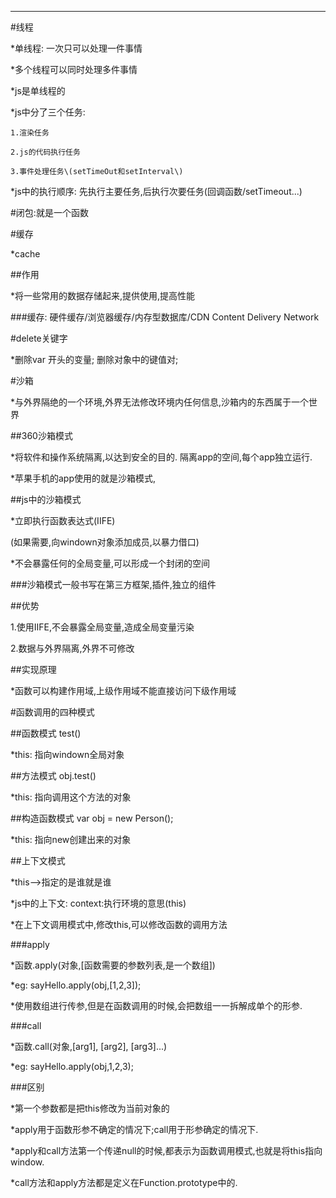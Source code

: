 ---

\#线程

\*单线程: 一次只可以处理一件事情

\*多个线程可以同时处理多件事情

\*js是单线程的

\*js中分了三个任务:

```
1.渲染任务

2.js的代码执行任务

3.事件处理任务\(setTimeOut和setInterval\)
```

\*js中的执行顺序: 先执行主要任务,后执行次要任务\(回调函数\/setTimeout...\)

\#闭包:就是一个函数

\#缓存

\*cache

\#\#作用

\*将一些常用的数据存储起来,提供使用,提高性能

\#\#\#缓存: 硬件缓存\/浏览器缓存\/内存型数据库\/CDN  Content Delivery Network

\#delete关键字

\*删除var 开头的变量; 删除对象中的键值对;

\#沙箱

\*与外界隔绝的一个环境,外界无法修改环境内任何信息,沙箱内的东西属于一个世界

\#\#360沙箱模式

\*将软件和操作系统隔离,以达到安全的目的. 隔离app的空间,每个app独立运行.

\*苹果手机的app使用的就是沙箱模式,

\#\#js中的沙箱模式

\*立即执行函数表达式\(IIFE\)

\(如果需要,向windown对象添加成员,以暴力借口\)

\*不会暴露任何的全局变量,可以形成一个封闭的空间

\#\#\#沙箱模式一般书写在第三方框架,插件,独立的组件

\#\#优势

1.使用IIFE,不会暴露全局变量,造成全局变量污染

2.数据与外界隔离,外界不可修改

\#\#实现原理

\*函数可以构建作用域,上级作用域不能直接访问下级作用域

\#函数调用的四种模式

\#\#函数模式  test\(\)

\*this: 指向windown全局对象

\#\#方法模式  obj.test\(\)

\*this: 指向调用这个方法的对象

\#\#构造函数模式  var obj = new Person\(\);

\*this: 指向new创建出来的对象

\#\#上下文模式

\*this--&gt;指定的是谁就是谁

\*js中的上下文: context:执行环境的意思\(this\)

\*在上下文调用模式中,修改this,可以修改函数的调用方法

\#\#\#apply

\*函数.apply\(对象,\[函数需要的参数列表,是一个数组\]\)

\*eg: sayHello.apply\(obj,\[1,2,3\]\);

\*使用数组进行传参,但是在函数调用的时候,会把数组一一拆解成单个的形参.

\#\#\#call

\*函数.call\(对象,\[arg1\], \[arg2\],  \[arg3\]...\)

\*eg: sayHello.apply\(obj,1,2,3\);

\#\#\#区别

\*第一个参数都是把this修改为当前对象的

\*apply用于函数形参不确定的情况下;call用于形参确定的情况下.

\*apply和call方法第一个传递null的时候,都表示为函数调用模式,也就是将this指向window.

\*call方法和apply方法都是定义在Function.prototype中的.

